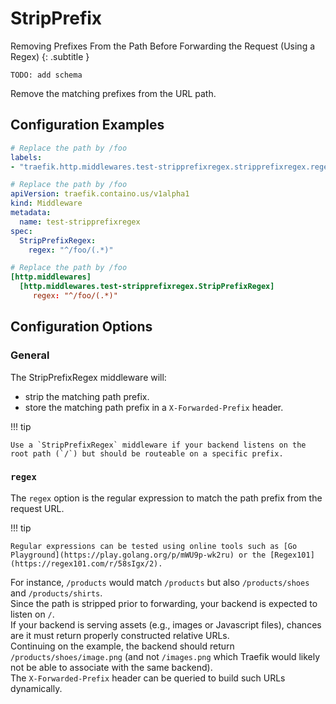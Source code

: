# StripPrefix

Removing Prefixes From the Path Before Forwarding the Request (Using a Regex)
{: .subtitle }

`TODO: add schema`

Remove the matching prefixes from the URL path.

## Configuration Examples

```yaml tab="Docker"
# Replace the path by /foo
labels:
- "traefik.http.middlewares.test-stripprefixregex.stripprefixregex.regex=^/foo/(.*)",
```

```yaml tab="Kubernetes"
# Replace the path by /foo
apiVersion: traefik.containo.us/v1alpha1
kind: Middleware
metadata:
  name: test-stripprefixregex
spec:
  StripPrefixRegex:
    regex: "^/foo/(.*)"
```

```toml tab="File"
# Replace the path by /foo
[http.middlewares]
  [http.middlewares.test-stripprefixregex.StripPrefixRegex]
     regex: "^/foo/(.*)"
```

## Configuration Options

### General

The StripPrefixRegex middleware will:

* strip the matching path prefix.
* store the matching path prefix in a `X-Forwarded-Prefix` header.

!!! tip
    
    Use a `StripPrefixRegex` middleware if your backend listens on the root path (`/`) but should be routeable on a specific prefix.

### `regex`

The `regex` option is the regular expression to match the path prefix from the request URL.

!!! tip

    Regular expressions can be tested using online tools such as [Go Playground](https://play.golang.org/p/mWU9p-wk2ru) or the [Regex101](https://regex101.com/r/58sIgx/2).

For instance, `/products` would match `/products` but also `/products/shoes` and `/products/shirts`.  
Since the path is stripped prior to forwarding, your backend is expected to listen on `/`.  
If your backend is serving assets (e.g., images or Javascript files), chances are it must return properly constructed relative URLs.  
Continuing on the example, the backend should return `/products/shoes/image.png` (and not `/images.png` which Traefik would likely not be able to associate with the same backend).  
The `X-Forwarded-Prefix` header can be queried to build such URLs dynamically.
